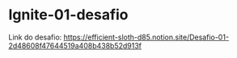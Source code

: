 # Ignite-01-desafio

Link do desafio: https://efficient-sloth-d85.notion.site/Desafio-01-2d48608f47644519a408b438b52d913f
